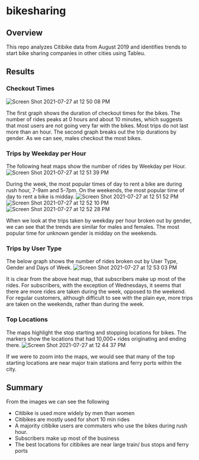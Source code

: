 # bikesharing

## Overview
This repo analyzes Citibike data from August 2019 and identifies trends to start bike sharing companies in other cities using Tableu. 

## Results
### Checkout Times

  ![Screen Shot 2021-07-27 at 12 50 08 PM](https://user-images.githubusercontent.com/80648379/127248579-3c0bffc9-e405-482f-b5c3-2544d4ed214c.png)

  The first graph shows the duration of checkout times for the bikes. The number of rides peaks at 0 hours and about 10 minutes, which suggests that most users are not going very far with the bikes. Most trips do not last more than an hour. The second graph breaks out the trip durations by gender. As we can see, males checkout the most bikes. 

### Trips by Weekday per Hour
  The following heat maps show the number of rides by Weekday per Hour. 
  ![Screen Shot 2021-07-27 at 12 51 39 PM](https://user-images.githubusercontent.com/80648379/127248667-316d0764-ec5d-4916-88d4-15f26e7baa50.png)

  During the week, the most popular times of day to rent a bike are during rush hour, 7-9am and 5-7pm. On the weekends, the most popular time of day to rent a bike is midday. 
  ![Screen Shot 2021-07-27 at 12 51 52 PM](https://user-images.githubusercontent.com/80648379/127258470-9dcb84bd-d329-4f26-ab4f-1b0160dd9edb.png)
  ![Screen Shot 2021-07-27 at 12 52 10 PM](https://user-images.githubusercontent.com/80648379/127258514-07c80478-cfc5-4b98-8b11-3aacee0b66a1.png)
  ![Screen Shot 2021-07-27 at 12 52 28 PM](https://user-images.githubusercontent.com/80648379/127258486-182a1532-e7d2-436c-8372-5e1760861f65.png)


  When we look at the trips taken by weekday per hour broken out by gender, we can see that the trends are similar for males and females. The most popular time for unknown gender is midday on the weekends. 


### Trips by User Type 
  The below graph shows the number of rides broken out by User Type, Gender and Days of Week. 
  ![Screen Shot 2021-07-27 at 12 53 03 PM](https://user-images.githubusercontent.com/80648379/127258552-ed79b18e-83c1-49e4-a9c3-79f769f2b8f3.png)


  It is clear from the above heat map, that subscribers make up most of the rides. For subscribers, with the exception of Wednesdays, it seems that there are more rides are taken during the week, opposed to the weekend. For regular customers, although difficult to see with the plain eye, more trips are taken on the weekends, rather than during the week. 

### Top Locations
  The maps highlight the stop starting and stopping locations for bikes. The markers show the locations that had 10,000+ rides originating and ending there. 
  ![Screen Shot 2021-07-27 at 12 44 37 PM](https://user-images.githubusercontent.com/80648379/127258698-b64cd5f3-064d-4353-af17-c953e51a2a97.png)

  If we were to zoom into the maps, we would see that many of the top starting locations are near major train stations and ferry ports within the city. 

## Summary 
  From the images we can see the following 
* Citibike is used more widely by men than women
* Citibikes are mostly used for short 10 min rides 
* A majority citibike users are commuters who use the bikes during rush hour. 
* Subscribers make up most of the business 
* The best locations for citibikes are near large train/ bus stops and ferry ports

